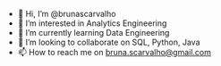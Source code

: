 - 👋 Hi, I’m @brunascarvalho
- 👀 I’m interested in Analytics Engineering
- 🌱 I’m currently learning Data Engineering
- 💞️ I’m looking to collaborate on SQL, Python, Java
- 📫 How to reach me on bruna.scarvalho@gmail.com 

<!---
brunascarvalho/brunascarvalho is a ✨ special ✨ repository because its `README.md` (this file) appears on your GitHub profile.
You can click the Preview link to take a look at your changes.
--->
